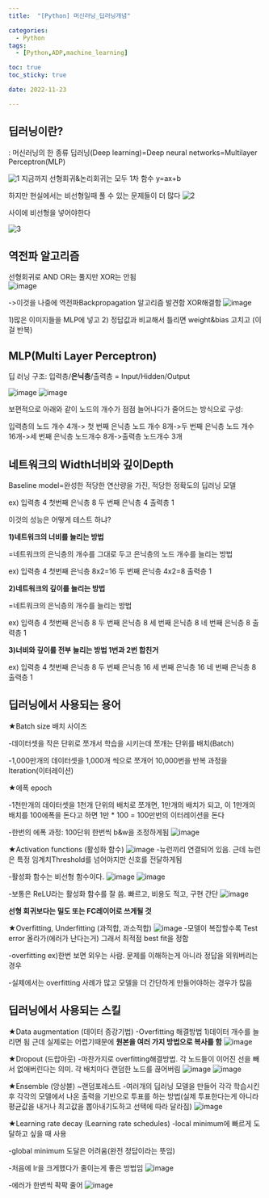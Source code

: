 ```yaml
---
title:  "[Python] 머신러닝_딥러닝개념" 

categories:
  - Python
tags:
  - [Python,ADP,machine_learning]

toc: true
toc_sticky: true

date: 2022-11-23

---
```

## 딥러닝이란?
: 머신러닝의 한 종류 
딥러닝(Deep learning)=Deep neural networks=Multilayer Perceptron(MLP)

![1](https://user-images.githubusercontent.com/88616282/203530847-d316877e-3e9e-4ccb-8474-89d4ec208292.png)
지금까지 선형회귀&논리회귀는 모두 1차 함수 y=ax+b

하지만 현실에서는 비선형일때 풀 수 있는 문제들이 더 많다 
![2](https://user-images.githubusercontent.com/88616282/203530864-420bb395-c3be-4840-b475-0e1dad9e402f.png)

사이에 비선형을 넣어야한다 


![3](https://user-images.githubusercontent.com/88616282/203530872-30342994-f48e-4abf-9136-246cac6aa544.png)

## 역전파 알고리즘
선형회귀로 AND OR는 풀지만 XOR는 안됨  
![image](https://user-images.githubusercontent.com/88616282/203531666-c11e145b-bd18-49f2-b3d3-9fb2814f2f68.png)

->이것을 나중에 역전파Backpropagation 알고리즘 발견함 XOR해결함 
![image](https://user-images.githubusercontent.com/88616282/203532417-4489e923-ec35-4e84-bf79-94f1c17ad276.png)

1)많은 이미지들을 MLP에 넣고
2) 정답값과 비교해서 틀리면 weight&bias 고치고 (이걸 반복)

## MLP(Multi Layer Perceptron)
딥 러닝 구조: 입력층/**은닉층**/출력층 = Input/Hidden/Output

![image](https://user-images.githubusercontent.com/88616282/203532836-4cedd774-2820-4f52-bf08-c374236bd2f0.png)
![image](https://user-images.githubusercontent.com/88616282/203533013-2142dc9c-ed05-4c59-9e26-3dc37807fc82.png)

보편적으로 아래와 같이 노드의 개수가 점점 늘어나다가 줄어드는 방식으로 구성:

입력층의 노드 개수 4개-> 첫 번째 은닉층 노드 개수 8개->두 번째 은닉층 노드 개수 16개->세 번째 은닉층 노드개수 8개->출력층 노드개수 3개

## 네트워크의 Width너비와 깊이Depth
Baseline model=완성한 적당한 연산량을 가진, 적당한 정확도의 딥러닝 모델

ex) 입력층 4 첫번째 은닉층 8 두 번째 은닉층 4 출력층 1

이것의 성능은 어떻게 테스트 하냐?

**1)네트워크의 너비를 늘리는 방법**

=네트워크의 은닉층의 개수를 그대로 두고 은닉층의 노드 개수를 늘리는 방법

ex) 입력층 4 첫번째 은닉층 8x2=16 두 번째 은닉층 4x2=8 출력층 1

**2)네트워크의 깊이를 늘리는 방법**

=네트워크의 은닉층의 개수를 늘리는 방법

ex) 입력층 4 첫번째 은닉층 8 두 번째 은닉층 8 세 번째 은닉층 8 네 번째 은닉층 8 출력층 1

**3)너비와 깊이를 전부 늘리는 방법 1번과 2번 합친거**

ex) 입력층 4 첫번째 은닉층 8 두 번째 은닉층 16 세 번째 은닉층 16 네 번째 은닉층 8 출력층 1


## 딥러닝에서 사용되는 용어
★Batch size 배치 사이즈

-데이터셋을 작은 단위로 쪼개서 학습을 시키는데 쪼개는 단위를 배치(Batch)

-1,000만개의 데이터셋을 1,000개 씩으로 쪼개어 10,000번을 반복 과정을 Iteration(이터레이션)

★에폭 epoch

-1천만개의 데이터셋을 1천개 단위의 배치로 쪼개면, 1만개의 배치가 되고, 이 1만개의 배치를 100에폭을 돈다고 하면 1만 * 100 = 100만번의 이터레이션을 돈다 

-한번의 에폭 과정: 100단위 한번씩 b&w을 조정하게됨
![image](https://user-images.githubusercontent.com/88616282/203535725-05f7e571-9574-4616-8dce-d65f514999ad.png)

★Activation functions (활성화 함수)
![image](https://user-images.githubusercontent.com/88616282/203536433-dcf521bf-bcd9-4ae8-a65f-14d7e95f353f.png)
-뉴런끼리 연결되어 있음. 근데 뉴런은 특정 임계치Threshold를 넘어야지만 신호를 전달하게됨

-활성화 함수는 비선형 함수이다. 
![image](https://user-images.githubusercontent.com/88616282/203536865-35645b67-7d42-490b-af23-0b208f1262a9.png)
![image](https://user-images.githubusercontent.com/88616282/203536898-dcf13937-4064-4f04-b045-707dad8b481f.png)

-보통은 ReLU라는 활성화 함수를 잘 씀. 빠르고, 비용도 적고, 구현 간단
![image](https://user-images.githubusercontent.com/88616282/203537122-c0aadf1d-7184-434c-99c9-ad2ebc2532ee.png)

**선형 회귀보다는 밀도 또는 FC레이어로 쓰게될 것**

★Overfitting, Underfitting (과적합, 과소적합)
![image](https://user-images.githubusercontent.com/88616282/203537348-899b615a-eda7-4d8c-9d9f-299dd629cf34.png)
-모델이 복잡할수록 Test error 올라가(에러가 난다는거) 그래서 최적점 best fit을 정함 

-overfitting ex)한번 보면 외우는 사람. 문제를 이해하는게 아니라 정답을 외워버리는 경우 

-실제에서는 overfitting 사례가 많고 모델을 더 간단하게 만들어야하는 경우가 많음 

## 딥러닝에서 사용되는 스킬

★Data augmentation (데이터 증강기법)
-Overfitting 해결방법 1)데이터 개수를 늘리면 됨 근데 실제로는 어렵기때문에 **원본을 여러 가지 방법으로 복사를 함**
![image](https://user-images.githubusercontent.com/88616282/203538250-d954230b-ee21-4ace-99eb-42053cf6c4b6.png)

★Dropout (드랍아웃)
-마찬가지로 overfitting해결방법. 각 노드들이 이어진 선을 빼서 없애버린다는 의미. 각 배치마다 랜덤한 노드를 끊어버림
![image](https://user-images.githubusercontent.com/88616282/203538894-a2e298b8-884f-49ee-a98b-c63258d8b5bb.png)
![image](https://user-images.githubusercontent.com/88616282/203539040-cb53d86e-41f6-4398-9c95-49d525134886.png)

★Ensemble (앙상블) ~랜덤포레스트
-여러개의 딥러닝 모델을 만들어 각각 학습시킨 후 각각의 모델에서 나온 출력을 기반으로 투표를 하는 방법(실제 투표한다는게 아니라 평균값을 내거나 최고값을 뽑아내기도하고 선택에 따라 달라짐)
![image](https://user-images.githubusercontent.com/88616282/203539200-c1b3861e-1569-496e-8ce3-d984d36dc71a.png)

★Learning rate decay (Learning rate schedules)
-local minimum에 빠르게 도달하고 싶을 때 사용

-global minimum 도달은 어려움(완전 정답이라는 뜻임)

-처음에 lr을 크게했다가 줄이는게 좋은 방법임 
![image](https://user-images.githubusercontent.com/88616282/203539661-f47ab5dd-b9e2-43da-a0a6-3341cd9f0ac0.png)

-에러가 한번씩 팍팍 줄어
![image](https://user-images.githubusercontent.com/88616282/203540125-c5bc6e48-f8ae-462f-9a8d-44537c65e8d3.png)
